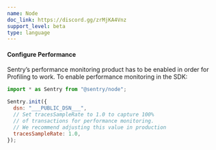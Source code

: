 ```yaml
---
name: Node
doc_link: https://discord.gg/zrMjKA4Vnz
support_level: beta
type: language
---
```


#### Configure Performance

Sentry’s performance monitoring product has to be enabled in order for Profiling to work. To enable performance monitoring in the SDK:

```javascript
import * as Sentry from "@sentry/node";

Sentry.init({
  dsn: "___PUBLIC_DSN___",
  // Set tracesSampleRate to 1.0 to capture 100%
  // of transactions for performance monitoring.
  // We recommend adjusting this value in production
  tracesSampleRate: 1.0,
});
```
